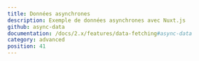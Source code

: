 ```yaml
---
title: Données asynchrones
description: Exemple de données asynchrones avec Nuxt.js
github: async-data
documentation: /docs/2.x/features/data-fetching#async-data
category: advanced
position: 41
---
```

